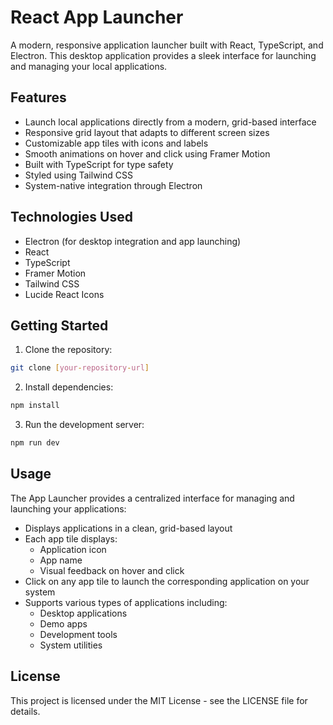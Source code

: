 # React App Launcher

A modern, responsive application launcher built with React, TypeScript, and Electron. This desktop application provides a sleek interface for launching and managing your local applications.

## Features

- Launch local applications directly from a modern, grid-based interface
- Responsive grid layout that adapts to different screen sizes
- Customizable app tiles with icons and labels
- Smooth animations on hover and click using Framer Motion
- Built with TypeScript for type safety
- Styled using Tailwind CSS
- System-native integration through Electron

## Technologies Used

- Electron (for desktop integration and app launching)
- React
- TypeScript
- Framer Motion
- Tailwind CSS
- Lucide React Icons

## Getting Started

1. Clone the repository:
```bash
git clone [your-repository-url]
```

2. Install dependencies:
```bash
npm install
```

3. Run the development server:
```bash
npm run dev
```

## Usage

The App Launcher provides a centralized interface for managing and launching your applications:

- Displays applications in a clean, grid-based layout
- Each app tile displays:
  - Application icon
  - App name
  - Visual feedback on hover and click
- Click on any app tile to launch the corresponding application on your system
- Supports various types of applications including:
  - Desktop applications
  - Demo apps
  - Development tools
  - System utilities

## License

This project is licensed under the MIT License - see the LICENSE file for details. 